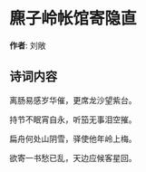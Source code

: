 # 麃子岭帐馆寄隐直

**作者**: 刘敞

## 诗词内容

离肠易感岁华催，更席龙沙望紫台。

持节不眠宵自永，听笳无事泪空摧。

扁舟何处山阴雪，驿使他年岭上梅。

欲寄一书愁已乱，天边应候客星回。

